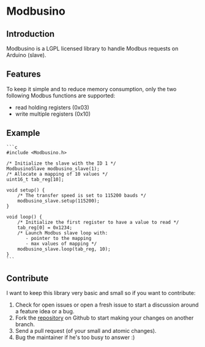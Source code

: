 Modbusino
=========

Introduction
------------

Modbusino is a LGPL licensed library to handle Modbus requests on Arduino
(slave).


Features
--------

To keep it simple and to reduce memory consumption, only the two following
Modbus functions are supported:

* read holding registers (0x03)
* write multiple registers (0x10)

Example
-------

    ```c
    #include <Modbusino.h>

    /* Initialize the slave with the ID 1 */
    ModbusinoSlave modbusino_slave(1);
    /* Allocate a mapping of 10 values */
    uint16_t tab_reg[10];

    void setup() {
        /* The transfer speed is set to 115200 bauds */
        modbusino_slave.setup(115200);
    }

    void loop() {
        /* Initialize the first register to have a value to read */
        tab_reg[0] = 0x1234;
        /* Launch Modbus slave loop with:
           - pointer to the mapping
           - max values of mapping */
        modbusino_slave.loop(tab_reg, 10);
    }
    ```

Contribute
----------

I want to keep this library very basic and small so if you want to contribute:

1. Check for open issues or open a fresh issue to start a discussion around a feature idea or a bug.
2. Fork the [repository](https://github.com/stephane/modbusino/) on Github to start making your changes on another
   branch.
3. Send a pull request (of your small and atomic changes).
4. Bug the maintainer if he's too busy to answer :)
